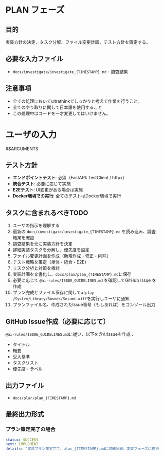 # PLAN フェーズ

## 目的
実装方針の決定、タスク分解、ファイル変更計画、テスト方針を策定する。

## 必要な入力ファイル
- `docs/investigate/investigate_{TIMESTAMP}.md` - 調査結果

## 注意事項
- 全ての処理においてultrathinkでしっかりと考えて作業を行うこと。
- 全てのやり取りに関して日本語を使用すること
- この処理中はコードを一才変更してはいけません。

# ユーザの入力
#$ARGUMENTS


## テスト方針
- **エンドポイントテスト**: 必須（FastAPI: TestClient / httpx）
- **統合テスト**: 必要に応じて実施
- **E2Eテスト**: UI変更がある場合は実施
- **Docker環境での実行**: 全てのテストはDocker環境で実行

## タスクに含まれるべきTODO
1. ユーザの指示を理解する
2. 最新の `docs/investigate/investigate_{TIMESTAMP}.md` を読み込み、調査結果を確認
3. 調査結果を元に実装方針を決定
4. 詳細実装タスクを分解し、優先度を設定
5. ファイル変更計画を作成（新規作成・修正・削除）
6. テスト戦略を策定（単体・統合・E2E）
7. リスク分析と対策を検討
8. 実装計画を文書化し、`docs/plan/plan_{TIMESTAMP}.md`に保存
9. 必要に応じて `@ai-rules/ISSUE_GUIDELINES.md` を確認してGitHub Issue を作成
10. プラン完成とファイル保存に関して`afplay /System/Library/Sounds/Sosumi.aiff`を実行しユーザに通知
11. プランファイル名、作成されたIssue番号（もしあれば）をコンソール出力

## GitHub Issue作成（必要に応じて）
`@ai-rules/ISSUE_GUIDELINES.md`に従い、以下を含むIssueを作成：
- タイトル
- 概要
- 受入基準
- タスクリスト
- 優先度・ラベル

## 出力ファイル
- `docs/plan/plan_{TIMESTAMP}.md`

## 最終出力形式

### プラン策定完了の場合
```yaml
status: SUCCESS
next: IMPLEMENT
details: "実装プラン策定完了。plan_{TIMESTAMP}.mdに詳細記録。実装フェーズに移行。"